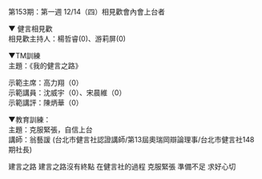 第153期：第一週 12/14（四）相見歡會內會上台者  
  
▼ 健言相見歡  
相見歡主持人：楊哲睿(0)、游莉屏(0)  
  
▼TM訓練  
主題：《我的健言之路》  
  
示範主席：高力翔（0）  
示範講員：沈威宇（0）、宋晨維（0）  
示範講評：陳炳華（0）  
  
▼教育訓練：  
主題：克服緊張，自信上台  
講師：翁藝諼 (台北市健言社認證講師/第13屆奧瑞岡辯論理事/台北市健言社148期社長)

建言之路
	建言之路沒有終點
	在健言社的過程
克服緊張
	準備不足
	求好心切
